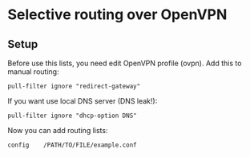 # Selective routing over OpenVPN

## Setup

Before use this lists, you need edit OpenVPN profile (ovpn).
Add this to manual routing:
```
pull-filter ignore "redirect-gateway"
```
If you want use local DNS server (DNS leak!):
```
pull-filter ignore "dhcp-option DNS"
```
Now you can add routing lists:
```
config    /PATH/TO/FILE/example.conf
```
